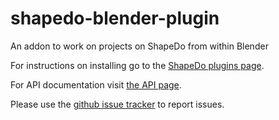 shapedo-blender-plugin
======================

An addon to work on projects on ShapeDo from within Blender

For instructions on installing go to the [ShapeDo plugins page](http://shapedo.com/plugins).

For API documentation visit [the API page](http://shapedo.com/api).

Please use the [github issue tracker](https://github.com/shapedo/shapedo-blender-plugin/issues/) to report issues.

